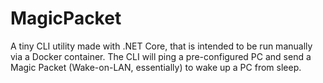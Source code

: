# MagicPacket

A tiny CLI utility made with .NET Core, that is intended to be run manually via a Docker container. The CLI will ping a pre-configured PC and send a Magic Packet (Wake-on-LAN, essentially) to wake up a PC from sleep.
